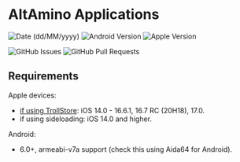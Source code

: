 # AltAmino Applications

![Date (dd/MM/yyyy)](https://img.shields.io/badge/latest_release_date-01/07/2024-blue)
![Android Version](https://img.shields.io/badge/android-v10-default) ![Apple Version](https://img.shields.io/badge/apple-v3-blue)

![GitHub Issues](https://img.shields.io/github/issues/altamino/api) ![GitHub Pull Requests](https://img.shields.io/github/issues-pr/altamino/api)

## Requirements

Apple devices:
- [if using TrollStore](https://github.com/opa334/TrollStore): iOS 14.0 - 16.6.1, 16.7 RC (20H18), 17.0.
- if using sideloading: iOS 14.0 and higher.

Android:
- 6.0+, armeabi-v7a support (check this using Aida64 for Android).
